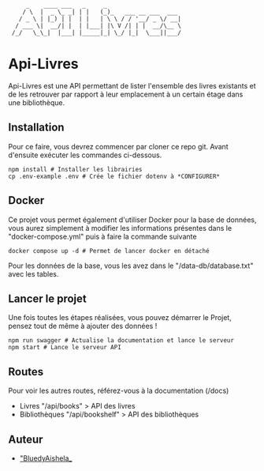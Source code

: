 ```
     _    ____ ___   _     _                     
    / \  |  _ \_ _| | |   (_)_   ___ __ ___  ___ 
   / _ \ | |_) | |  | |   | \ \ / / '__/ _ \/ __|
  / ___ \|  __/| |  | |___| |\ V /| | |  __/\__ \
 /_/   \_\_|  |___| |_____|_| \_/ |_|  \___||___/

```
# Api-Livres

Api-Livres est une API permettant de lister l'ensemble des livres existants et de les retrouver
par rapport à leur emplacement à un certain étage dans une bibliothèque.

## Installation

Pour ce faire, vous devrez commencer par cloner ce repo git. Avant d'ensuite
exécuter les commandes ci-dessous.

```shell
npm install # Installer les librairies
cp .env-example .env # Crée le fichier dotenv à *CONFIGURER*
```

## Docker

Ce projet vous permet également d'utiliser Docker pour la base de données, vous aurez simplement
à modifier les informations présentes dans le "docker-compose.yml" puis à faire la commande suivante

```shell
docker compose up -d # Permet de lancer docker en détaché
```
Pour les données de la base, vous les avez dans le "/data-db/database.txt" avec les tables.

## Lancer le projet

Une fois toutes les étapes réalisées, vous pouvez démarrer le Projet, pensez tout de même à ajouter des données ! 

```shell
npm run swagger # Actualise la documentation et lance le serveur
npm start # Lance le serveur API
```
## Routes 

Pour voir les autres routes, référez-vous à la documentation (/docs)

- Livres "/api/books" > API des livres
- Bibliothèques "/api/bookshelf" > API des bibliothèques

## Auteur

- ["BluedyAishela_](https://github.com/BluedyRimuru)
